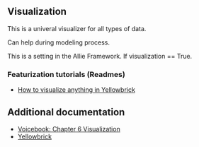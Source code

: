 ## Visualization

This is a univeral visualizer for all types of data.

Can help during modeling process.

This is a setting in the Allie Framework. If visualization == True.

### Featurization tutorials (Readmes)
* [How to visualize anything in Yellowbrick](https://medium.com/analytics-vidhya/how-to-visualize-anything-in-machine-learning-using-yellowbrick-and-mlxtend-39c45e1e9e9f)

## Additional documentation
* [Voicebook: Chapter 6 Visualization](https://github.com/jim-schwoebel/voicebook/tree/master/chapter_6_visualization)
* [Yellowbrick](https://www.scikit-yb.org/en/latest/)
